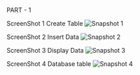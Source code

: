 PART - 1

ScreenShot 1 Create Table
![Snapshot 1](https://cloud.githubusercontent.com/assets/16937627/14212422/67d5934a-f850-11e5-8c4e-51be13abc6b9.JPG)

ScreenShot 2 Insert Data
![Snapshot 2](https://cloud.githubusercontent.com/assets/16937627/14212434/771b0dda-f850-11e5-9843-74bf7ca4262f.JPG)

ScreenShot 3 Display Data
![Snapshot 3](https://cloud.githubusercontent.com/assets/16937627/14212449/852f947c-f850-11e5-9add-70d751aadb40.JPG)

ScreenShot 4 Database table
![Snapshot 4](https://cloud.githubusercontent.com/assets/16937627/14212465/96422158-f850-11e5-8c49-c6851734cfcb.JPG)